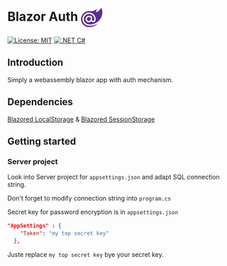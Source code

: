 # Blazor Auth [<img src="./Images/logo-blazor.png" align="center" width="48">](https://dotnet.microsoft.com/en-us/apps/aspnet/web-apps/blazor)

[![License: MIT](https://img.shields.io/badge/License-MIT-yellow.svg)](https://opensource.org/licenses/MIT)
[![.NET C#](https://img.shields.io/badge/.NET-C%23-blue)](https://docs.microsoft.com/en-us/dotnet/csharp/)


## Introduction
Simply a webassembly blazor app with auth mechanism.

## Dependencies
[Blazored LocalStorage](https://github.com/Blazored/LocalStorage) & 
[Blazored SessionStorage](https://github.com/Blazored/SessionStorage)

## Getting started

### Server project
Look into Server project for `appsettings.json` and adapt SQL connection string.

Don't forget to modify connection string into `program.cs`

Secret key for password encryption is in `appsettings.json`

```json
"AppSettings" : {
    "Token": "my top secret key"
  },
```
Juste replace `my top secret key` bye your secret key.